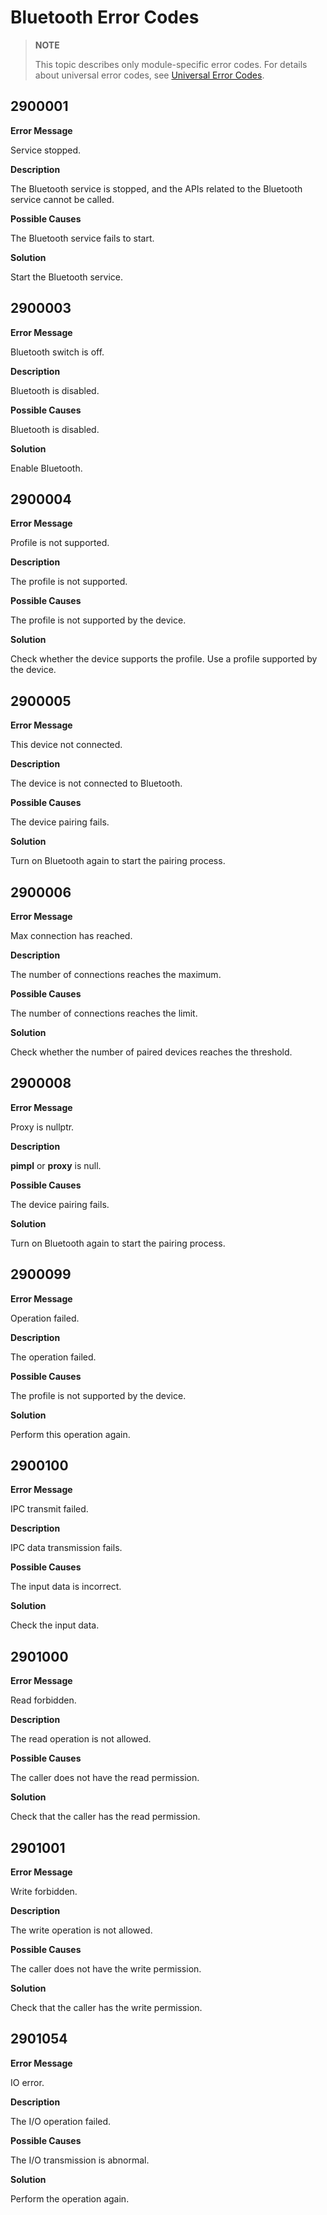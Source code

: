 # Bluetooth Error Codes

> **NOTE**
>
> This topic describes only module-specific error codes. For details about universal error codes, see [Universal Error Codes](errorcode-universal.md).

## 2900001

**Error Message**

Service stopped.

**Description**

The Bluetooth service is stopped, and the APIs related to the Bluetooth service cannot be called.

**Possible Causes**

The Bluetooth service fails to start.

**Solution**

Start the Bluetooth service.

## 2900003

**Error Message**

Bluetooth switch is off.

**Description**

Bluetooth is disabled.

**Possible Causes**

Bluetooth is disabled.

**Solution**

Enable Bluetooth.

## 2900004

**Error Message**

Profile is not supported.

**Description**

The profile is not supported.

**Possible Causes**

The profile is not supported by the device.

**Solution**

Check whether the device supports the profile. Use a profile supported by the device.

## 2900005

**Error Message**

This device not connected.

**Description**

The device is not connected to Bluetooth.

**Possible Causes**

The device pairing fails.

**Solution**

Turn on Bluetooth again to start the pairing process.

## 2900006

**Error Message**

Max connection has reached.

**Description**

The number of connections reaches the maximum.

**Possible Causes**

The number of connections reaches the limit.

**Solution**

Check whether the number of paired devices reaches the threshold.

## 2900008

**Error Message**

Proxy is nullptr.

**Description**

**pimpl** or **proxy** is null.

**Possible Causes**

The device pairing fails.

**Solution**

Turn on Bluetooth again to start the pairing process.

## 2900099

**Error Message**

Operation failed.

**Description**

The operation failed.

**Possible Causes**

The profile is not supported by the device.

**Solution**

Perform this operation again.

## 2900100

**Error Message**

IPC transmit failed.

**Description**

IPC data transmission fails.

**Possible Causes**

The input data is incorrect.

**Solution**

Check the input data.

## 2901000

**Error Message**

Read forbidden.

**Description**

The read operation is not allowed.

**Possible Causes**

The caller does not have the read permission.

**Solution**

Check that the caller has the read permission.

## 2901001

**Error Message**

Write forbidden.

**Description**

The write operation is not allowed.

**Possible Causes**

The caller does not have the write permission.

**Solution**

Check that the caller has the write permission.

## 2901054

**Error Message**

IO error.

**Description**

The I/O operation failed.

**Possible Causes**

The I/O transmission is abnormal.

**Solution**

Perform the operation again.
